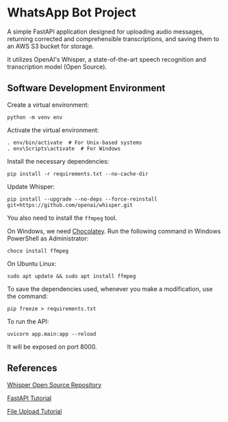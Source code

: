 # WhatsApp Bot Project

A simple FastAPI application designed for uploading audio messages, returning corrected and comprehensible transcriptions, and saving them to an AWS S3 bucket for storage.

It utilizes OpenAI's Whisper, a state-of-the-art speech recognition and transcription model (Open Source).

## Software Development Environment

Create a virtual environment:

    python -m venv env

Activate the virtual environment:

    . env/bin/activate  # For Unix-based systems
    . env\Scripts\activate  # For Windows

Install the necessary dependencies:

    pip install -r requirements.txt --no-cache-dir

Update Whisper:

    pip install --upgrade --no-deps --force-reinstall git+https://github.com/openai/whisper.git

You also need to install the `ffmpeg` tool.

On Windows, we need [Chocolatey](https://chocolatey.org/). Run the following command in Windows PowerShell as Administrator:

    choco install ffmpeg

On Ubuntu Linux:

    sudo apt update && sudo apt install ffmpeg

To save the dependencies used, whenever you make a modification, use the command:

    pip freeze > requirements.txt

To run the API:

    uvicorn app.main:app --reload

It will be exposed on port 8000.

## References

[Whisper Open Source Repository](https://github.com/openai/whisper)

[FastAPI Tutorial](https://fastapi.tiangolo.com/tutorial/)

[File Upload Tutorial](https://fastapi.tiangolo.com/tutorial/request-files/?h=file)
